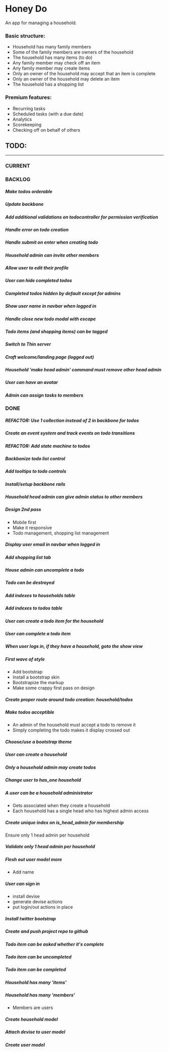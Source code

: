 # Honey Do

An app for managing a household.

### Basic structure:
  + Household has many family members
  + Some of the family members are owners of the household
  + The household has many items (to do)
  + Any family member may check off an item
  + Any family member may create items
  + Only an owner of the household may accept that an item is complete
  + Only an owner of the household may delete an item
  + The household has a shopping list

### Premium features:
  + Recurring tasks
  + Scheduled tasks (with a due date)
  + Analytics
  + Scorekeeping
  + Checking off on behalf of others


## TODO: 

---

### CURRENT

### BACKLOG

##### Make todos orderable
##### Update backbone
##### Add additional validations on todocontroller for permission verification
##### Handle error on todo creation
##### Handle submit on enter when creating todo
##### Household admin can invite other members
##### Allow user to edit their profile
##### User can hide completed todos
##### Completed todos hidden by default except for admins
##### Show user name in navbar when logged in
##### Handle close new todo modal with escape
##### Todo items (and shopping items) can be tagged
##### Switch to Thin server
##### Craft welcome/landing page (logged out)
##### Household 'make head admin' command must remove other head admin
##### User can have an avatar
##### Admin can assign tasks to members

### DONE 

##### REFACTOR: Use 1 collection instead of 2 in backbone for todos
##### Create an event system and track events on todo transitions
##### REFACTOR: Add state machine to todos
##### Backbonize todo list control
##### Add tooltips to todo controls
##### Install/setup backbone rails
##### Household head admin can give admin status to other members
##### Design 2nd pass
  * Mobile first
  * Make it responsive
  * Todo management, shopping list management

##### Display user email in navbar when logged in
##### Add shopping list tab
##### House admin can uncomplete a todo
##### Todo can be destroyed
##### Add indexes to households table
##### Add indexes to todos table
##### User can create a todo item for the household
##### User can complete a todo item
##### When user logs in, if they have a household, goto the show view
##### First wave of style
  * Add bootstrap
  * Install a bootstrap skin
  * Bootstrapize the markup
  * Make some crappy first pass on design

##### Create proper route around todo creation: household/todos
##### Make todos acceptible
  * An admin of the household must accept a todo to remove it
  * Simply completing the todo makes it display crossed out

##### Choose/use a bootstrap theme
##### User can create a household
##### Only a household admin may create todos
##### Change user to has\_one household
##### A user can be a household administrator
  * Gets associated when they create a household
  * Each household has a single head who has highest admin access

##### Create unique index on is\_head\_admin for membership
Ensure only 1 head admin per household
##### Validate only 1 head admin per household
##### Flesh out user model more
  * Add name

##### User can sign in
  * install devise
  * generate devise actions
  * put login/out actions in place

##### Install twitter bootstrap
##### Create and push project repo to github
##### Todo item can be asked whether it's complete
##### Todo item can be uncompleted
##### Todo item can be completed
##### Household has many 'items'
##### Household has many 'members'
  * Members are users

##### Create household model
##### Attach devise to user model
##### Create user model

